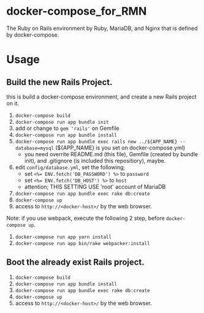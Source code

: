 # docker-compose_for_RMN
The Ruby on Rails environment by Ruby, MariaDB, and Nginx that is defined by docker-compose.

# Usage

## Build the new Rails Project.

this is build a docker-compose environment, and create a new Rails project on it.

1. `docker-compose build`
1. `docker-compose run app bundle init`
1. add or change to `gem 'rails'` on Gemfile
1. `docker-compose run app bundle install`
1. `docker-compose run app bundle exec rails new ../${APP_NAME} --database=mysql` (${APP_NAME} is you set on docker-compose.yml)
    - you need overrite README.md (this file), Gemfile (created by bundle init), and .gitignore (is included this repositiory), maybe.
1. edit `config/database.yml`, set the following;
    - set `<%= ENV.fetch('DB_PASSWORD') %>` to `password`
    - set `<%= ENV.fetch('DB_HOST') %>` to `host`
    - attention; THIS SETTING USE 'root' account of MariaDB
1. `docker-compose run app bundle exec rake db:create`
1. `docker-compose up`
1. access to `http://<docker-host>/` by the web browser.

Note:
if you use webpack, execute  the following 2 step, before `docker-compose up`.

1. `docker-compose run app yarn install`
1. `docker-compose run app bin/rake webpacker:install`

## Boot the already exist Rails project.

1. `docker-compose build`
1. `docker-compose run app bundle install`
1. `docker-compose run app bundle exec rake db:create`
1. `docker-compose up`
1. access to `http://<docker-host>/` by the web browser.
